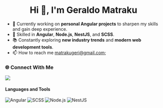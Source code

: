 <h1 align="center">Hi 👋, I'm Geraldo Matraku</h1>

- 🔭 Currently working on **personal Angular projects** to sharpen my skills and gain deep experience.
- 🚀 Skilled in **Angular**, **Node.js**, **NestJS**, and **SCSS**.
- 📚 Constantly exploring **new industry trends** and **modern web development tools**.
- 📫 How to reach me  <a href="mailto:matrakugeri@gmail.com">matrakugeri@gmail.com</a>;

### 🌐 Connect With Me
<p align="left">
  <a href="[https://linkedin.com/in/YOUR_LINKEDIN](https://www.linkedin.com/in/geraldo-matraku-93043b325/)"><img src="https://img.shields.io/badge/LinkedIn-0077B5?style=flat&logo=linkedin&logoColor=white" /></a>
</p>

#### Languages and Tools
![Angular](https://img.shields.io/badge/Angular-DD0031?style=for-the-badge&logo=angular&logoColor=white)
![SCSS](https://img.shields.io/badge/SCSS-CC6699?style=for-the-badge&logo=sass&logoColor=white)
![Node.js](https://img.shields.io/badge/Node.js-339933?style=for-the-badge&logo=node.js&logoColor=white)
![NestJS](https://img.shields.io/badge/NestJS-E0234E?style=for-the-badge&logo=nestjs&logoColor=white)





